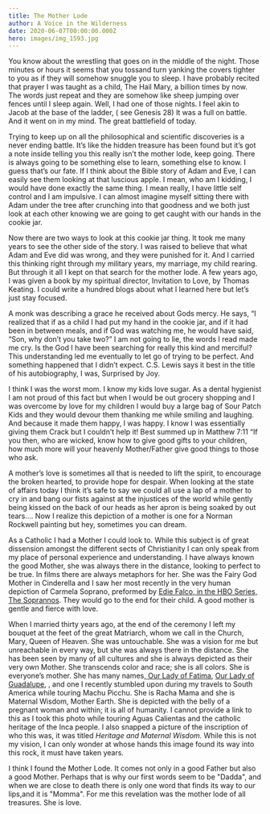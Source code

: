 ```yaml
---
title: The Mother Lode
author: A Voice in the Wilderness
date: 2020-06-07T00:00:00.000Z
hero: images/img_1593.jpg
---
```

You know about the wrestling that goes on in the middle of the night. Those minutes or hours it seems that you tossand turn yanking the covers tighter to you as if they will somehow snuggle you to sleep. I have probably recited that prayer I was taught as a child, The Hail Mary, a billion times by now. The words just repeat and they are somehow like sheep jumping over fences until I sleep again. Well, I had one of those nights. I feel akin to Jacob at the base of the ladder, ( see Genesis 28) It was a full on battle. And it went on in my mind. The great battlefield of today. 

Trying to keep up on all the philosophical and scientific discoveries is a never ending battle. It’s like the hidden treasure has been found but it’s got a note inside telling you this really isn’t the mother lode, keep going. There is always going to be something else to learn, something else to know. I guess that’s our fate. If I think about the Bible story of Adam and Eve, I can easily see them looking at that luscious apple. I mean, who am I kidding, I would have done exactly the same thing. I mean really, I have little self control and I am impulsive. I can almost imagine myself sitting there with Adam under the tree after crunching into that goodness and we both just look at each other knowing we are going to get caught with our hands in the cookie jar.

Now there are two ways to look at this cookie jar thing. It took me many years to see the other side of the story. I was raised to believe that what Adam and Eve did was wrong, and they were punished for it. And I carried this thinking right through my military years, my marriage, my child rearing.  But through it all I kept on that search for the mother lode. A few years ago, I was given a book by my spiritual director, Invitation to Love, by Thomas Keating. I could write a hundred blogs about what I learned here but let’s just stay focused.

A monk was describing a grace he received about Gods mercy. He says, “I realized that if as a child I had put my hand in the cookie jar, and if it had been in between meals, and if God was watching me, he would have said, “Son, why don’t you take two?” I am not going to lie, the words I read made me cry. Is the God I have been searching for really this kind and merciful? This understanding led me eventually to let go of trying to be perfect. And something happened that I didn’t expect. C.S. Lewis says it best in the title of his autobiography, I was, Surprised by Joy.

I think I was the worst mom. I know my kids love sugar. As a dental hygienist I am not proud of this fact but when I would be out grocery shopping and I was overcome by love for my children I would buy a large bag of Sour Patch Kids and they would devour them thanking me while smiling and laughing. And because it made them happy, I was happy. I know I was essentially giving them Crack but I couldn’t help it! Best summed up in Matthew 7:11 “If you then, who are wicked, know how to give good gifts to your children, how much more will your heavenly Mother/Father give good things to those who ask.

A mother’s love is sometimes all that is needed to lift the spirit, to encourage the broken hearted, to provide hope for despair. When looking at the state of affairs today I think it’s safe to say we could all use a lap of a mother to cry in and bang our fists against at the injustices of the world while gently being kissed on the back of our heads as her apron is being soaked by out tears…. Now I realize this depiction of a mother is one for a Norman Rockwell painting but hey, sometimes you can dream. 

As a Catholic I had a Mother I could look to. While this subject is of great dissension amongst the different sects of Christianity I can only speak from my place of personal experience and understanding. I have always known the good Mother, she was always there in the distance, looking to perfect to be true. In films there are always metaphors for her. She was the Fairy God Mother in Cinderella and I saw her most recently in the very human depiction of Carmela Soprano, preformed by [Edie Falco, in the HBO Series, The Soprannos](https://www.hbo.com/the-sopranos). They would go to the end for their child. A good mother is gentle and fierce with love.

When I married thirty years ago, at the end of the ceremony I left my bouquet at the feet of the great Matriarch, whom we call in the Church, Mary, Queen of Heaven. She was untouchable. She was a vision for me but unreachable in every way, but she was always there in the distance. She has been seen by many of all cultures and she is always depicted as their very own Mother. She transcends color and race; she is all colors. She is everyone’s mother. She has many names,[ Our Lady of Fatima](https://en.wikipedia.org/wiki/Our_Lady_of_F%C3%A1tima), [Our Lady of Guadalupe](https://en.wikipedia.org/wiki/Our_Lady_of_Guadalupe), , and one I recently stumbled upon during my travels to South America while touring Machu Picchu. She is Racha Mama and she is Maternal Wisdom, Mother Earth. She is depicted with the belly of a pregnant woman and within; it is all of humanity. I cannot provide a link to this as I took this photo while touring Aguas Calientas and the catholic heritage of the Inca people. I also snapped a picture of the inscription of who this was, it was titled *Heritage and Maternal Wisdom.* While this is not my vision, I can only wonder at whose hands this image found its way into this rock, it must have taken years.

I think I found the Mother Lode. It comes not only in a good Father but also a good Mother. Perhaps that is why our first words seem to be "Dadda", and when we are close to death there is only one word that finds its way to our lips,and it is "Momma". For me this revelation was the mother lode of all treasures. She is love.